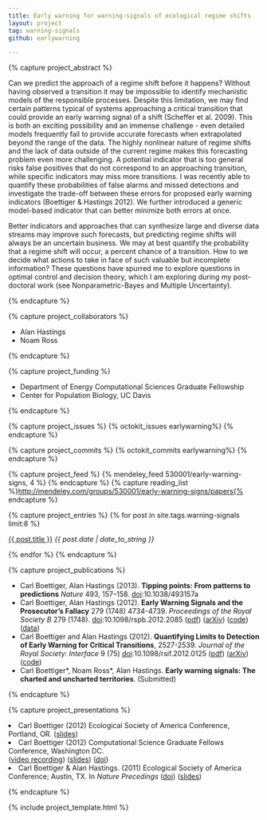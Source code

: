 ```yaml
---
title: Early warning for warning-signals of ecological regime shifts  
layout: project
tag: warning-signals 
github: earlywarning

---
```


{% capture project_abstract %} 

Can we predict the approach of a regime shift before it happens? Without
having observed a transition it may be impossible to identify mechanistic
models of the responsible processes.  Despite this limitation, we may find
certain patterns typical of systems approaching a critical transition
that could provide an early warning signal of a shift (Scheffer et
al. 2009). This is both an exciting possibility and an immense challenge -
even detailed models frequently fail to provide accurate forecasts when
extrapolated beyond the range of the data. The highly nonlinear nature of
regime shifts and the lack of data outside of the current regime makes
this forecasting problem even more challenging. A potential indicator
that is too general risks false positives that do not correspond to
an approaching transition, while specific indicators may miss more
transitions. I was recently able to quantify these probabilities of
false alarms and missed detections and investigate the trade-off between
these errors for proposed early warning indicators (Boettiger & Hastings
2012). We further introduced a generic model-based indicator that can
better minimize both errors at once.

Better indicators and approaches that can synthesize large and diverse
data streams may improve such forecasts, but predicting regime shifts will
always be an uncertain business. We may at best quantify the probability
that a regime shift will occur, a percent chance of a transition. How to
we decide what actions to take in face of such valuable but incomplete
information? These questions have spurred me to explore questions in
optimal control and decision theory, which I am exploring during my
post-doctoral work (see Nonparametric-Bayes and Multiple Uncertainty).

{% endcapture %} 

{% capture project_collaborators %}
- Alan Hastings 
- Noam Ross 

{% endcapture %}

{% capture project_funding %}
- Department of Energy Computational Sciences Graduate Fellowship 
- Center for Population Biology, UC Davis 

{% endcapture %}


{% capture project_issues %}
{% octokit_issues earlywarning%}
{% endcapture %}

{% capture project_commits %}
{% octokit_commits earlywarning%}
{% endcapture %}

{% capture project_feed %}
{% mendeley_feed 530001/early-warning-signs, 4 %}
{% endcapture %}
{% capture reading_list %}http://mendeley.com/groups/530001/early-warning-signs/papers{% endcapture %}

{% capture project_entries %}
{% for post in site.tags.warning-signals limit:8 %}
<p> <a href="{{ post.url }}">{{ post.title }}</a> 
<span style="font-style:italic"> {{ post.date | date_to_string }}</span></p>
{% endfor %}
{% endcapture %}

{% capture project_publications %}
<ul prefix="datacite: http://purl.org/spar/datacite/">
<li>Carl Boettiger, Alan Hastings (2013). <strong>Tipping points: From patterns to predictions</strong> <em>Nature</em> 493, 157–158. <a rel="datacite:doi" href="http://dx.doi.org/10.1038/493157a">doi</a>:10.1038/493157a</li>
<li>Carl Boettiger, Alan Hastings (2012). <strong>Early Warning Signals and the Prosecutor’s Fallacy</strong> 279 (1748) 4734-4739. <em>Proceedings of the Royal Society B</em> 279 (1748). <a rel="datacite:doi" href="http://dx.doi.org/10.1098/rspb.2012.2085">doi</a>:10.1098/rspb.2012.2085 (<a href="http://www.mendeley.com/download/public/98752/4972355691/dd5fdd8ebbfc05d9ebf415761be200805254d22e/dl.pdf">pdf</a>) (<a href="http://arxiv.org/abs/1210.1204">arXiv</a>) (<a href="https://github.com/cboettig/earlywarning/blob/prosecutor/inst/examples/fallacy.md">code</a>) (<a href="http://dx.doi.org/10.5061/dryad.2k462">data</a>)</li>
<li>Carl Boettiger and Alan Hastings (2012). <strong>Quantifying Limits to Detection of Early Warning for Critical Transitions</strong>, 2527-2539. <em>Journal of the Royal Society: Interface</em> 9 (75) <a rel="datacite:doi" href="http://dx.doi.org/10.1098/rsif.2012.0125">doi</a>:10.1098/rsif.2012.0125 (<a href="http://www.mendeley.com/download/public/98752/4711221423/df767d6b5f0fbf44cc236470307992b019e6c149/dl.pdf">pdf</a>) (<a href="http://arxiv.org/abs/1204.6231">arXiv</a>) (<a href="https://github.com/cboettig/earlywarning">code</a>)</li>
<li> Carl Boettiger*, Noam Ross*, Alan Hastings.  <strong>Early warning signals: The charted and uncharted territories</strong>. (Submitted) </li>
</ul>


{% endcapture %}

{% capture project_presentations %}

</ul>
<li>Carl Boettiger (2012) Ecological Society of America Conference, Portland, OR. (<a href="http://www.slideshare.net/cboettig/esa-2012-talk">slides</a>)</li>
<li>Carl Boettiger (2012) Computational Science Graduate Fellows Conference, Washington DC.<br /> (<a href="http://www.youtube.com/watch?v=xwIIVdyKe4o">video recording</a>) (<a href="http://www.slideshare.net/cboettig/regime-shifts-in-ecology-and-evolution">slides</a>) (<a href="http://dx.doi.org/10.6084/m9.figshare.97279">doi</a>)</li>

<li>Carl Boettiger &amp; Alan Hastings. (2011) Ecological Society of America Conference; Austin, TX. In <em>Nature Precedings</em> (<a href="http://dx.doi.org/10.1038/npre.2012.6857.1">doi</a>) (<a href="http://www.slideshare.net/cboettig/limits-to-detection-for-early-warning-signals-of-population-collapse">slides</a>)</li>

</ul> 

{% endcapture %}



{% include project_template.html %}



